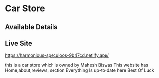 # Car Store

## Available Details

## Live Site

https://harmonious-speculoos-9b47cd.netlify.app/

this is a car store which is owned by Mahesh Biswas
This website has Home,about,reviews, section
Everything Is up-to-date here
Best Of Luck
